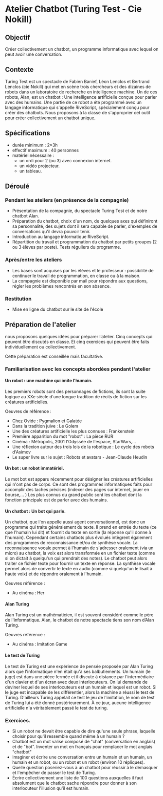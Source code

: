 Atelier Chatbot (Turing Test - Cie Nokill)
==========================================

Objectif
--------

Créer collectivement un chatbot, un programme informatique avec lequel on peut avoir une conversation.

Contexte
--------

Turing Test est un spectacle de Fabien Banief, Léon Lenclos et Bertrand Lenclos (cie Nokill) qui met en scène trois chercheurs et des dizaines de robots dans un laboratoire de recherche en intelligence machine. Un de ces robots, Alan, est un chatbot : Une intelligence artificielle conçue pour parler avec des humains. Une partie de ce robot a été programmé avec un langage informatique qui s'appelle RiveScript, spécialement conçu pour créer des chatbots. Nous proposons à la classe de s'approprier cet outil pour créer collectivement un chatbot unique.


Spécifications
---------------

- durée minimum : 2×3h
- effectif maximum : 40 personnes
- matériel nécessaire :
    - un ordi pour 2 (ou 3) avec connexion internet.
    - un vidéo projecteur.
    - un tableau.


Déroulé
-------

### Pendant les ateliers (en présence de la compagnie)

- Présentation de la compagnie, du spectacle Turing Test et de notre chatbot Alan.
- Préparation du chatbot, choix d'un nom, de quelques axes qui définiront sa personnalité, des sujets dont il sera capable de parler, d'exemples de conversations qu'il devra pouvoir tenir.
- Introduction au langage informatique RiveScript.
- Répartition du travail et programmation du chatbot par petits groupes (2 ou 3 élèves par poste). Tests réguliers du programme.

### Après/entre les ateliers

- Les bases sont acquises par les élèves et le professeur : possibilité de continuer le travail de programmation, en classe ou à la maison.
- La compagnie est disponible par mail pour répondre aux questions, régler les problèmes rencontrés en son absence.

### Restitution

- Mise en ligne du chatbot sur le site de l'école

Préparation de l'atelier
-------------------------

nous proposons quelques idées pour préparer l’atelier. Cinq concepts qui peuvent être discutés en classe. Et cinq exercices qui peuvent être faits individuellement ou collectivement.

Cette préparation est conseillée mais facultative.

### Familiarisation avec les concepts abordées pendant l'atelier

#### Un robot : une machine qui imite l'humain.

Les premiers robots sont des personnages de fictions, ils sont la suite logique au XXe siècle d'une longue tradition de récits de fiction sur les créatures artificielles.

Oeuvres de référence :

- Chez Ovide : Pygmalion et Galatée
- Dans la tradition juive : Le Golem
- Une des créatures artificielle les plus connues : Frankenstein
- Première apparition du mot "robot" : La pièce RUR
- Cinéma : Métropolis, 2001 l'Odyssée de l'espace, StarWars,...
- Une réflexion autour des trois lois de la robotique : Le cycle des robots d'Asimov
- Le super livre sur le sujet : Robots et avatars - Jean-Claude Heudin

#### Un bot : un robot immatériel.

Le mot bot est apparu récemment pour désigner les créatures artificielles qui n'ont pas de corps. Ce sont des programmes informatiques faits pour accomplir des taches précises (indexer des pages sur internet, jouer en bourse,... ) Les plus connus du grand public sont les chatbot dont la fonction principale est de parler avec des humains.

#### Un chatbot : Un bot qui parle.

Un chatbot, que l'on appelle aussi agent conversationnel, est donc un programme qui traite généralement du texte. Il prend en entrée du texte (ce que l'humain lui dit) et fournit du texte en sortie (la réponse qu'il donne à l'humain). Cependant certains chatbots plus évolués intègrent également des programmes de reconnaissance et/ou de synthèse vocale. La reconnaissance vocale permet à l'humain de s'adresser oralement (via un micro) au chatbot, la voix est alors transformée en un fichier texte (comme si on dictait à quelqu'un qui prendrait des notes). Le chatbot peut alors traiter ce fichier texte pour fournir un texte en réponse. La synthèse vocale permet alors de convertir le texte en audio (comme si quelqu'un le lisait à haute voix) et de répondre oralement à l'humain.

Oeuvres référence :

- Au cinéma : Her

#### Alan Turing

Alan Turing est un mathématicien, il est souvent considéré comme le père de l'informatique. Alan, le chatbot de notre spectacle tiens son nom d’Alan Turing.

Oeuvres référence :

- Au cinéma : Imitation Game

#### Le test de Turing

Le test de Turing est une expérience de pensée proposée par Alan Turing alors que l'informatique n'en était qu'à ses balbutiements.
Un humain (le juge) est dans une pièce fermée et il discute à distance par l'intermédiaire d'un clavier et d'un écran avec deux interlocuteurs. On lui demande de deviner lequel de ses interlocuteurs est un humain et lequel est un robot. Si le juge est incapable de les différentier, alors la machine a réussi le test de Turing. D'ailleurs Turing appelait ce test le jeu de l'imitation, le nom de test de Turing lui a été donné postérieurement.
À ce jour, aucune intelligence artificielle n'a véritablement passé le test de turing.

### Exercices.

- Si un robot ne devait être capable de dire qu'une seule phrase, laquelle choisir pour qu'il ressemble quand même à un humain ?
- Chatbot est un mot valise composé de "chat" (conversation en anglais) et de "bot". Inventer un mot en français pour remplacer le mot anglais "chatbot"
- Imaginer et écrire une conversation entre un humain et un humain, un humain et un robot, ou un robot et un robot (environ 10 répliques).
- Quelle question poseriez-vous à un chatbot pour réussir à le démasquer et l'empêcher de passer le test de Turing.
- Écrire collectivement une liste de 100 questions auxquelles il faut absolument que le chatbot sache répondre pour donner à son interlocuteur l'illusion qu'il est humain.
